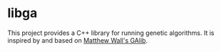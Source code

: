 # libga

This project provides a C++ library for running genetic algorithms. It is inspired by and based on [Matthew Wall's GAlib](http://lancet.mit.edu/ga/).
